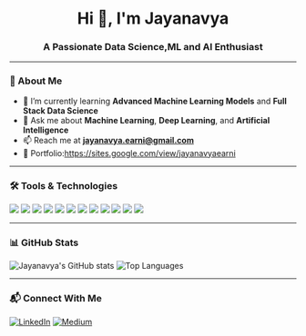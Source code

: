<h1 align="center">Hi 👋, I'm Jayanavya</h1>
<h3 align="center">A Passionate Data Science,ML and AI Enthusiast</h3>

---

### 🌱 About Me
- 🔭 I’m currently learning **Advanced Machine Learning Models** and **Full Stack Data Science**
- 💬 Ask me about **Machine Learning**, **Deep Learning**, and **Artificial Intelligence**
- 📫 Reach me at **jayanavya.earni@gmail.com**
- 📄 Portfolio:https://sites.google.com/view/jayanavyaearni

---

### 🛠 Tools & Technologies
<p align="left">
  <img src="https://img.shields.io/badge/Python-3776AB?style=for-the-badge&logo=python&logoColor=white"/>
  <img src="https://img.shields.io/badge/TensorFlow-FF6F00?style=for-the-badge&logo=tensorflow&logoColor=white"/>
  <img src="https://img.shields.io/badge/Keras-D00000?style=for-the-badge&logo=keras&logoColor=white"/>
  <img src="https://img.shields.io/badge/SQLite-003B57?style=for-the-badge&logo=sqlite&logoColor=white"/>
  <img src="https://img.shields.io/badge/HTML5-E34F26?style=for-the-badge&logo=html5&logoColor=white"/>
  <img src="https://img.shields.io/badge/Scikit--Learn-F7931E?style=for-the-badge&logo=scikit-learn&logoColor=white"/>
  <img src="https://img.shields.io/badge/Pandas-150458?style=for-the-badge&logo=pandas&logoColor=white"/>
  <img src="https://img.shields.io/badge/Numpy-013243?style=for-the-badge&logo=numpy&logoColor=white"/>
  <img src="https://img.shields.io/badge/Matplotlib-11557c?style=for-the-badge"/>
  <img src="https://img.shields.io/badge/Seaborn-4E9BCD?style=for-the-badge"/>
  <img src="https://img.shields.io/badge/Power%20BI-F2C811?style=for-the-badge&logo=powerbi&logoColor=black"/>
  <img src="https://img.shields.io/badge/Tableau-E97627?style=for-the-badge&logo=tableau&logoColor=white"/>
</p>

---

### 📊 GitHub Stats
![Jayanavya's GitHub stats](https://github-readme-stats.vercel.app/api?username=Jayanavya&show_icons=true&theme=tokyonight)
![Top Languages](https://github-readme-stats.vercel.app/api/top-langs/?username=Jayanavya&layout=compact&theme=tokyonight)

---

### 📬 Connect With Me
[![LinkedIn](https://img.shields.io/badge/LinkedIn-0077B5?style=for-the-badge&logo=linkedin&logoColor=white)](https://www.linkedin.com/in/jaya-navya-earni-06ab391b8/)
[![Medium](https://img.shields.io/badge/Medium-000000?style=for-the-badge&logo=medium&logoColor=white)](https://medium.com/@jayanavya.earni)
